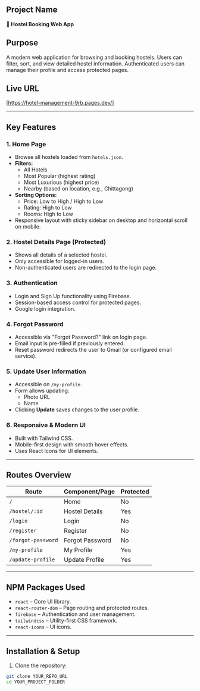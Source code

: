 ## Project Name
**🏨 Hostel Booking Web App**

## Purpose
A modern web application for browsing and booking hostels. Users can filter, sort, and view detailed hostel information. Authenticated users can manage their profile and access protected pages.

## Live URL
[https://hotel-management-9rb.pages.dev/]

---

## Key Features

### 1. Home Page
- Browse all hostels loaded from `hotels.json`.
- **Filters:**
  - All Hotels
  - Most Popular (highest rating)
  - Most Luxurious (highest price)
  - Nearby (based on location, e.g., Chittagong)
- **Sorting Options:**
  - Price: Low to High / High to Low
  - Rating: High to Low
  - Rooms: High to Low
- Responsive layout with sticky sidebar on desktop and horizontal scroll on mobile.

### 2. Hostel Details Page (Protected)
- Shows all details of a selected hostel.
- Only accessible for logged-in users.
- Non-authenticated users are redirected to the login page.

### 3. Authentication
- Login and Sign Up functionality using Firebase.
- Session-based access control for protected pages.
- Google login integration.

### 4. Forgot Password
- Accessible via "Forgot Password?" link on login page.
- Email input is pre-filled if previously entered.
- Reset password redirects the user to Gmail (or configured email service).

### 5. Update User Information
- Accessible on `/my-profile`.
- Form allows updating:
  - Photo URL
  - Name
- Clicking **Update** saves changes to the user profile.

### 6. Responsive & Modern UI
- Built with Tailwind CSS.
- Mobile-first design with smooth hover effects.
- Uses React Icons for UI elements.

---

## Routes Overview

| Route                     | Component/Page           | Protected |
|----------------------------|-------------------------|-----------|
| `/`                        | Home                    | No        |
| `/hostel/:id`              | Hostel Details          | Yes       |
| `/login`                   | Login                   | No        |
| `/register`                | Register                | No        |
| `/forgot-password`         | Forgot Password         | No        |
| `/my-profile`              | My Profile              | Yes       |
| `/update-profile`          | Update Profile          | Yes       |

---

## NPM Packages Used
- `react` – Core UI library.
- `react-router-dom` – Page routing and protected routes.
- `firebase` – Authentication and user management.
- `tailwindcss` – Utility-first CSS framework.
- `react-icons` – UI icons.

---

## Installation & Setup

1. Clone the repository:
```bash
git clone YOUR_REPO_URL
cd YOUR_PROJECT_FOLDER
